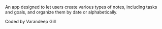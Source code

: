 An app designed to let users create various types of notes, including tasks and goals, and organize them by date or alphabetically.

Coded by Varandeep Gill
